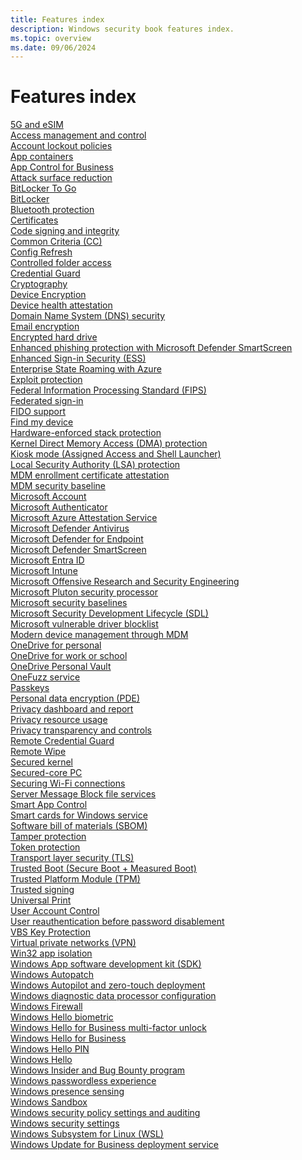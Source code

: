 ```yaml
---
title: Features index
description: Windows security book features index.
ms.topic: overview
ms.date: 09/06/2024
---
```


# Features index

[5G and eSIM](operating-system-security-network-security.md#5g-and-esim)<br>[Access management and control](identity-protection-advanced-credential-protection.md#access-management-and-control)<br>[Account lockout policies](identity-protection-advanced-credential-protection.md#account-lockout-policies)<br>[App containers](application-security-application-isolation.md#app-containers)<br>[App Control for Business](application-security-application-and-driver-control.md#app-control-for-business)<br>[Attack surface reduction](operating-system-security-virus-and-threat-protection.md#attack-surface-reduction)<br>[BitLocker To Go](operating-system-security-encryption-and-data-protection.md#bitlocker-to-go)<br>[BitLocker](operating-system-security-encryption-and-data-protection.md#bitlocker)<br>[Bluetooth protection](operating-system-security-network-security.md#bluetooth-protection)<br>[Certificates](operating-system-security-system-security.md#certificates)<br>[Code signing and integrity](operating-system-security-system-security.md#code-signing-and-integrity)<br>[Common Criteria (CC)](security-foundation-certification.md#common-criteria-cc)<br>[Config Refresh](operating-system-security-system-security.md#config-refresh)<br>[Controlled folder access](operating-system-security-virus-and-threat-protection.md#controlled-folder-access)<br>[Credential Guard](identity-protection-advanced-credential-protection.md#credential-guard)<br>[Cryptography](operating-system-security-system-security.md#cryptography)<br>[Device Encryption](operating-system-security-encryption-and-data-protection.md#device-encryption)<br>[Device health attestation](operating-system-security-system-security.md#device-health-attestation)<br>[Domain Name System (DNS) security](operating-system-security-network-security.md#domain-name-system-dns-security)<br>[Email encryption](operating-system-security-encryption-and-data-protection.md#email-encryption)<br>[Encrypted hard drive](operating-system-security-encryption-and-data-protection.md#encrypted-hard-drive)<br>[Enhanced phishing protection with Microsoft Defender SmartScreen](identity-protection-advanced-credential-protection.md#enhanced-phishing-protection-with-microsoft-defender-smartscreen)<br>[Enhanced Sign-in Security (ESS)](identity-protection-passwordless-sign-in.md#enhanced-sign-in-security-ess)<br>[Enterprise State Roaming with Azure](cloud-services-protect-your-work-information.md#enterprise-state-roaming-with-azure)<br>[Exploit protection](operating-system-security-virus-and-threat-protection.md#exploit-protection)<br>[Federal Information Processing Standard (FIPS)](security-foundation-certification.md#federal-information-processing-standard-fips)<br>[Federated sign-in](identity-protection-passwordless-sign-in.md#federated-sign-in)<br>[FIDO support](identity-protection-passwordless-sign-in.md#fido-support)<br>[Find my device](cloud-services-protect-your-personal-information.md#find-my-device)<br>[Hardware-enforced stack protection](hardware-security-silicon-assisted-security.md#hardware-enforced-stack-protection)<br>[Kernel Direct Memory Access (DMA) protection](hardware-security-silicon-assisted-security.md#kernel-direct-memory-access-dma-protection)<br>[Kiosk mode (Assigned Access and Shell Launcher)](operating-system-security-system-security.md#kiosk-mode-assigned-access-and-shell-launcher)<br>[Local Security Authority (LSA) protection](identity-protection-advanced-credential-protection.md#local-security-authority-lsa-protection)<br>[MDM enrollment certificate attestation](cloud-services-protect-your-work-information.md#mdm-enrollment-certificate-attestation)<br>[MDM security baseline](cloud-services-protect-your-work-information.md#mdm-security-baseline)<br>[Microsoft Account](cloud-services-protect-your-personal-information.md#microsoft-account)<br>[Microsoft Authenticator](identity-protection-passwordless-sign-in.md#microsoft-authenticator)<br>[Microsoft Azure Attestation Service](cloud-services-protect-your-work-information.md#microsoft-azure-attestation-service)<br>[Microsoft Defender Antivirus](operating-system-security-virus-and-threat-protection.md#microsoft-defender-antivirus)<br>[Microsoft Defender for Endpoint](operating-system-security-virus-and-threat-protection.md#microsoft-defender-for-endpoint)<br>[Microsoft Defender SmartScreen](operating-system-security-virus-and-threat-protection.md#microsoft-defender-smartscreen)<br>[Microsoft Entra ID](cloud-services-protect-your-work-information.md#microsoft-entra-id)<br>[Microsoft Intune](cloud-services-protect-your-work-information.md#microsoft-intune)<br>[Microsoft Offensive Research and Security Engineering](security-foundation-offensive-research.md#microsoft-offensive-research-and-security-engineering)<br>[Microsoft Pluton security processor](hardware-security-hardware-root-of-trust.md#microsoft-pluton-security-processor)<br>[Microsoft security baselines](cloud-services-protect-your-work-information.md#microsoft-security-baselines)<br>[Microsoft Security Development Lifecycle (SDL)](security-foundation-offensive-research.md#microsoft-security-development-lifecycle-sdl)<br>[Microsoft vulnerable driver blocklist](application-security-application-and-driver-control.md#microsoft-vulnerable-driver-blocklist)<br>[Modern device management through MDM](cloud-services-protect-your-work-information.md#modern-device-management-through-mdm)<br>[OneDrive for personal](cloud-services-protect-your-personal-information.md#onedrive-for-personal)<br>[OneDrive for work or school](cloud-services-protect-your-work-information.md#onedrive-for-work-or-school)<br>[OneDrive Personal Vault](cloud-services-protect-your-personal-information.md#onedrive-personal-vault)<br>[OneFuzz service](security-foundation-offensive-research.md#onefuzz-service)<br>[Passkeys](identity-protection-passwordless-sign-in.md#passkeys)<br>[Personal data encryption (PDE)](operating-system-security-encryption-and-data-protection.md#personal-data-encryption-pde)<br>[Privacy dashboard and report](privacy-controls.md#privacy-dashboard-and-report)<br>[Privacy resource usage](privacy-controls.md#privacy-resource-usage)<br>[Privacy transparency and controls](privacy-controls.md#privacy-transparency-and-controls)<br>[Remote Credential Guard](identity-protection-advanced-credential-protection.md#remote-credential-guard)<br>[Remote Wipe](cloud-services-protect-your-work-information.md#remote-wipe)<br>[Secured kernel](hardware-security-silicon-assisted-security.md#secured-kernel)<br>[Secured-core PC](hardware-security-silicon-assisted-security.md#secured-core-pc)<br>[Securing Wi-Fi connections](operating-system-security-network-security.md#securing-wi-fi-connections)<br>[Server Message Block file services](operating-system-security-network-security.md#server-message-block-file-services)<br>[Smart App Control](application-security-application-and-driver-control.md#smart-app-control)<br>[Smart cards for Windows service](identity-protection-passwordless-sign-in.md#smart-cards-for-windows-service)<br>[Software bill of materials (SBOM)](security-foundation-secure-supply-chain.md#software-bill-of-materials-sbom)<br>[Tamper protection](operating-system-security-virus-and-threat-protection.md#tamper-protection)<br>[Token protection](identity-protection-advanced-credential-protection.md#token-protection)<br>[Transport layer security (TLS)](operating-system-security-network-security.md#transport-layer-security-tls)<br>[Trusted Boot (Secure Boot + Measured Boot)](operating-system-security-system-security.md#trusted-boot-secure-boot--measured-boot)<br>[Trusted Platform Module (TPM)](hardware-security-hardware-root-of-trust.md#trusted-platform-module-tpm)<br>[Trusted signing](application-security-application-and-driver-control.md#trusted-signing)<br>[Universal Print](cloud-services-protect-your-work-information.md#universal-print)<br>[User Account Control](application-security-application-and-driver-control.md#user-account-control)<br>[User reauthentication before password disablement](cloud-services-protect-your-personal-information.md#user-reauthentication-before-password-disablement)<br>[VBS Key Protection](identity-protection-advanced-credential-protection.md#vbs-key-protection)<br>[Virtual private networks (VPN)](operating-system-security-network-security.md#virtual-private-networks-vpn)<br>[Win32 app isolation](application-security-application-isolation.md#win32-app-isolation)<br>[Windows App software development kit (SDK)](security-foundation-secure-supply-chain.md#windows-app-software-development-kit-sdk)<br>[Windows Autopatch](cloud-services-protect-your-work-information.md#windows-autopatch)<br>[Windows Autopilot and zero-touch deployment](cloud-services-protect-your-work-information.md#windows-autopilot-and-zero-touch-deployment)<br>[Windows diagnostic data processor configuration](privacy-controls.md#windows-diagnostic-data-processor-configuration)<br>[Windows Firewall](operating-system-security-network-security.md#windows-firewall)<br>[Windows Hello biometric](identity-protection-passwordless-sign-in.md#windows-hello-biometric)<br>[Windows Hello for Business multi-factor unlock](identity-protection-passwordless-sign-in.md#windows-hello-for-business-multi-factor-unlock)<br>[Windows Hello for Business](identity-protection-passwordless-sign-in.md#windows-hello-for-business)<br>[Windows Hello PIN](identity-protection-passwordless-sign-in.md#windows-hello-pin)<br>[Windows Hello](identity-protection-passwordless-sign-in.md#windows-hello)<br>[Windows Insider and Bug Bounty program](security-foundation-offensive-research.md#windows-insider-and-bug-bounty-program)<br>[Windows passwordless experience](identity-protection-passwordless-sign-in.md#windows-passwordless-experience)<br>[Windows presence sensing](identity-protection-passwordless-sign-in.md#windows-presence-sensing)<br>[Windows Sandbox](application-security-application-isolation.md#windows-sandbox)<br>[Windows security policy settings and auditing](operating-system-security-system-security.md#windows-security-policy-settings-and-auditing)<br>[Windows security settings](operating-system-security-system-security.md#windows-security-settings)<br>[Windows Subsystem for Linux (WSL)](application-security-application-isolation.md#windows-subsystem-for-linux-wsl)<br>[Windows Update for Business deployment service](cloud-services-protect-your-work-information.md#windows-update-for-business-deployment-service)


